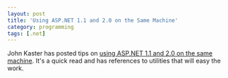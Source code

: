 ```yaml
---
layout: post
title: 'Using ASP.NET 1.1 and 2.0 on the Same Machine'
category: programming
tags: [.net]
---
```


John Kaster has posted tips on <a href="http://blogs.borland.com/johnk/archive/2006/05/05/24602.aspx">using ASP.NET 1.1 and 2.0 on the same machine</a>.  It's a quick read and has references to utilities that will easy the work.
